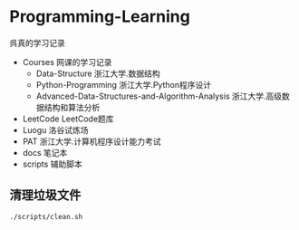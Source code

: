 # Programming-Learning

呉真的学习记录

* Courses 网课的学习记录
  * Data-Structure 浙江大学.数据结构
  * Python-Programming 浙江大学.Python程序设计
  * Advanced-Data-Structures-and-Algorithm-Analysis 浙江大学.高级数据结构和算法分析
* LeetCode LeetCode题库
* Luogu 洛谷试炼场
* PAT 浙江大学.计算机程序设计能力考试
* docs 笔记本
* scripts 辅助脚本

## 清理垃圾文件

```bash
./scripts/clean.sh
```
